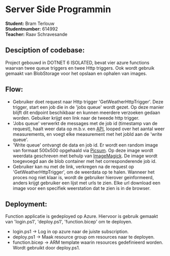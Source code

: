 # Server Side Programmin

**Student:**        Bram Terlouw    <br/>
**Studentnumber:**  614992          <br/>
**Teacher:**        Raav Schravesande

## Desciption of codebase:
Project gebouwd in DOTNET 6 ISOLATED, bevat vier azure functions waarvan twee queue triggers en twee Http triggers. Ook wordt gebruik gemaakt van BlobStorage voor het opslaan en ophalen van images.

## Flow:
- Gebruiker doet request naar Http trigger 'GetWeatherHttpTrigger'. Deze trigger, start een job die in de 'jobs queue' wordt gezet. Op deze manier blijft dit endpoint beschikbaar en kunnen meerdere verzoeken gedaan worden. Gebuiker krijgt een link naar de tweede http trigger.
- 'Jobs queue' verwerkt de messages met de job id (timestamp van de request), haalt weer data op m.b.v. een [API](https://data.buienradar.nl/2.0/feed/json), looped over het aantal weer measurements, en voegt elke measurement met het jobId aan de 'write queue'.
- 'Write queue' ontvangt de data en job id. Er wordt een random image van formaat 500x500 opgehaald via [Picsum](https://picsum.photos/500). Op deze image wordt weerdata geschreven met behulp van [ImageMagick](https://imagemagick.org/index.php). De image wordt toegevoegd aan de blob container met het corresponderende job id.
- Gebruiker kan nu met de link, verkregen na de request op 'GetWeatherHttpTrigger', om de weerdata op te halen. Wanneer het proces nog niet klaar is, wordt de gebruiker hierover geinformeerd, anders krijgt gebruiker een lijst met urls te zien. Elke url download een image voor een specifiek weerstation dat te zien is in de browser.

## Deployment:
Function applicatie is gedeployed op Azure. Hiervoor is gebruik gemaakt van 'login.ps1', 'deploy.ps1', 'function.bicep' om te deployen.
- login.ps1 -> Log in op azure naar de juiste subscription.
- deploy.ps1 -> Maak resource group om resources naar te deployen.
- function.bicep -> ARM template waarin resources gedefinieerd worden. Wordt gebruikt door deploy.ps1.
